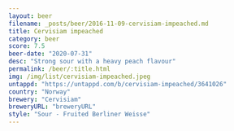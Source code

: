 ```yaml
---
layout: beer
filename: _posts/beer/2016-11-09-cervisiam-impeached.md
title: Cervisiam impeached
category: beer
score: 7.5
beer-date: "2020-07-31"
desc: "Strong sour with a heavy peach flavour"
permalink: /beer/:title.html
img: /img/list/cervisiam-impeached.jpeg
untappd: "https://untappd.com/b/cervisiam-impeached/3641026"
country: "Norway"
brewery: "Cervisiam"
breweryURL: "breweryURL"
style: "Sour - Fruited Berliner Weisse"
---
```

